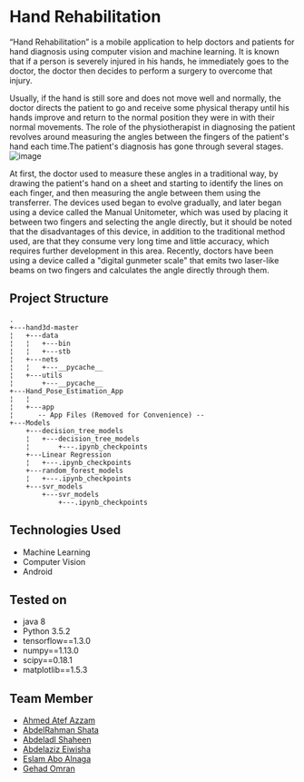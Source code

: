 # Hand Rehabilitation

“Hand Rehabilitation” is a mobile application to help doctors and patients for hand diagnosis using computer vision and machine learning. It is known that if a person is severely injured in his hands, he immediately goes to the doctor, the doctor then decides to perform a surgery to overcome that injury.

Usually, if the hand is still sore and does not move well and normally, the doctor directs the patient to go and receive some physical therapy until his hands improve and return to the normal position they were in with their normal movements. The role of the physiotherapist in diagnosing the patient revolves around measuring the angles between the fingers of the patient's hand each time.The patient's diagnosis has gone through several stages.
![image](https://user-images.githubusercontent.com/105019244/173629539-8fac5de7-c85c-4e3b-8fcc-7f58d4740caf.png)


At first, the doctor used to measure these angles in a traditional way, by drawing the patient's hand on a sheet and starting to identify the lines on each finger, and then measuring the angle between them using the transferrer. The devices used began to evolve gradually, and later began using a device called the Manual Unitometer, which was used by placing it between two fingers and selecting the angle directly, but it should be noted that the disadvantages of this device, in addition to the traditional method used, are that they consume very long time and little accuracy, which requires further development in this area. Recently, doctors have been using a device called a "digital gunmeter scale" that emits two laser-like beams on two fingers and calculates the angle directly through them.

## Project Structure
```
.
+---hand3d-master
¦   +---data
¦   ¦   +---bin
¦   ¦   +---stb
¦   +---nets
¦   ¦   +---__pycache__
¦   +---utils
¦       +---__pycache__
+---Hand_Pose_Estimation_App
¦   ¦
¦   +---app
¦      -- App Files (Removed for Convenience) --
+---Models
    +---decision_tree_models
    ¦   +---decision_tree_models
    ¦       +---.ipynb_checkpoints
    +---Linear Regression
    ¦   +---.ipynb_checkpoints
    +---random_forest_models
    ¦   +---.ipynb_checkpoints
    +---svr_models
        +---svr_models
            +---.ipynb_checkpoints

```

## Technologies Used
- Machine Learning
- Computer Vision
- Android

## Tested on
- java 8
- Python 3.5.2
- tensorflow==1.3.0
- numpy==1.13.0
- scipy==0.18.1
- matplotlib==1.5.3

## Team Member
- [Ahmed Atef Azzam](https://github.com/AhmedAzzam99)
- [AbdelRahman Shata](https://github.com/shata1)
- [Abdeladl Shaheen]()
- [Abdelaziz Eiwisha](https://github.com/AbdelazizEiwisha11)
- [Eslam Abo Alnaga](https://github.com/Eslamaboalnaga)
- [Gehad Omran]()
